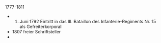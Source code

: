 1777-1811

- 1. Juni 1792
  Eintritt in das III. Bataillon des Infanterie-Regiments Nr. 15 als Gefreiterkorporal
- 1807
  freier Schriftsteller
- 